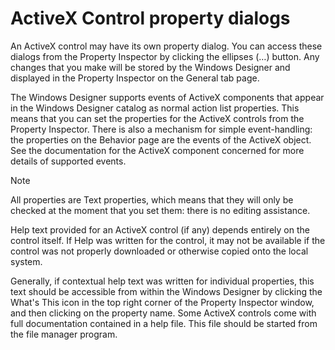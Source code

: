 # ActiveX Control property dialogs

An ActiveX control may have its own property dialog. You can access these dialogs from the Property Inspector by clicking the ellipses (…) button. Any changes that you make will be stored by the Windows Designer and displayed in the Property Inspector on the General tab page.

The Windows Designer supports events of ActiveX components that appear in the Windows Designer catalog as normal action list properties. This means that you can set the properties for the ActiveX controls from the Property Inspector. There is also a mechanism for simple event-handling: the properties on the Behavior page are the events of the ActiveX object. See the documentation for the ActiveX component concerned for more details of supported events.

> [!NOTE]
> All properties are Text properties, which means that they will only be checked at the moment that you set them: there is no editing assistance.

Help text provided for an ActiveX control (if any) depends entirely on the control itself. If Help was written for the control, it may not be available if the control was not properly downloaded or otherwise copied onto the local system.

Generally, if contextual help text was written for individual properties, this text should be accessible from within the Windows Designer by clicking the What's This icon in the top right corner of the Property Inspector window, and then clicking on the property name. Some ActiveX controls come with full documentation contained in a help file. This file should be started from the file manager program.